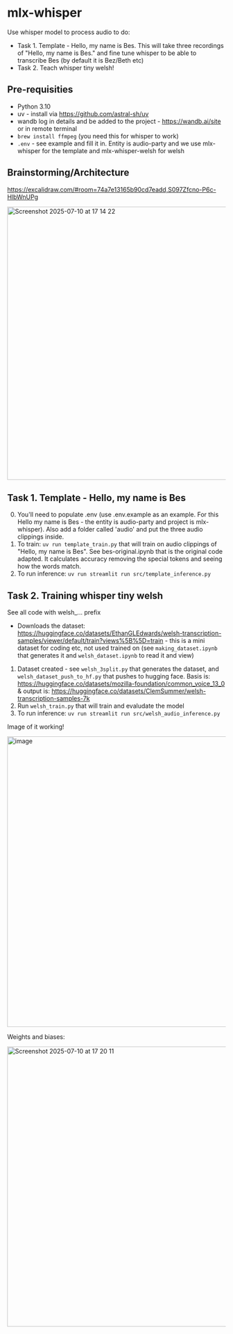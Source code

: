 # mlx-whisper
Use whisper model to process audio to do:
- Task 1. Template - Hello, my name is Bes. This will take three recordings of "Hello, my name is Bes." and fine tune whisper to be able to transcribe Bes (by default it is Bez/Beth etc)
- Task 2. Teach whisper tiny welsh! 

## Pre-requisities 
- Python 3.10
- uv - install via https://github.com/astral-sh/uv
- wandb log in details and be added to the project - https://wandb.ai/site or in remote terminal 
- `brew install ffmpeg` (you need this for whisper to work)
- `.env` - see example and fill it in. Entity is audio-party and we use mlx-whisper for the template and mlx-whisper-welsh for welsh

## Brainstorming/Architecture
https://excalidraw.com/#room=74a7e13165b90cd7eadd,S097Zfcno-P6c-HlbWnUPg

<img width="1046" height="628" alt="Screenshot 2025-07-10 at 17 14 22" src="https://github.com/user-attachments/assets/d1ebdf5e-25e0-4439-a705-fff4f6115916" />

## Task 1. Template - Hello, my name is Bes
0. You'll need to populate .env (use .env.example as an example. For this Hello my name is Bes - the entity is audio-party and project is mlx-whisper). Also add a folder called 'audio' and put the three audio clippings inside. 
1. To train: `uv run template_train.py` that will train on audio clippings of "Hello, my name is Bes". See bes-original.ipynb that is the original code adapted. It calculates accuracy removing the special tokens and seeing how the words match.
2. To run inference: `uv run streamlit run src/template_inference.py`

## Task 2. Training whisper tiny welsh
See all code with welsh_... prefix
- Downloads the dataset: https://huggingface.co/datasets/EthanGLEdwards/welsh-transcription-samples/viewer/default/train?views%5B%5D=train  - this is a mini dataset for coding etc, not used trained on (see `making_dataset.ipynb` that generates it and `welsh_dataset.ipynb` to read it and view)
1. Dataset created - see `welsh_3split.py` that generates the dataset, and `welsh_dataset_push_to_hf.py` that pushes to hugging face. Basis is: https://huggingface.co/datasets/mozilla-foundation/common_voice_13_0 & output is: https://huggingface.co/datasets/ClemSummer/welsh-transcription-samples-7k 
2. Run `welsh_train.py` that will train and evaludate the model
3. To run inference: `uv run streamlit run src/welsh_audio_inference.py`

Image of it working!

<img width="1495" height="668" alt="image" src="https://github.com/user-attachments/assets/f190c85c-ef23-4deb-ae72-ae5147176d4d" />

Weights and biases:

<img width="1324" height="644" alt="Screenshot 2025-07-10 at 17 20 11" src="https://github.com/user-attachments/assets/7bd00ac4-304b-4f56-b532-21a52aeeb1bb" />

